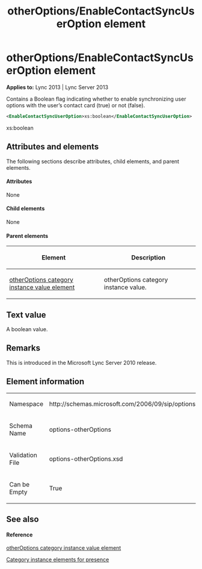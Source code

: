 ﻿---
title: otherOptions/EnableContactSyncUserOption element
TOCTitle: otherOptions/EnableContactSyncUserOption element
ms:assetid: 3618797a-28b0-4f43-b72f-47e62ec6ad69
ms:mtpsurl: https://msdn.microsoft.com/en-us/library/Dn454774(v=office.15)
ms:contentKeyID: 57093661
ms.date: 07/24/2014
mtps_version: v=office.15
dev_langs:
- xml
---

# otherOptions/EnableContactSyncUserOption element


**Applies to:** Lync 2013 | Lync Server 2013

Contains a Boolean flag indicating whether to enable synchronizing user options with the user’s contact card (true) or not (false).

```xml
<EnableContactSyncUserOption>xs:boolean</EnableContactSyncUserOption>
```

xs:boolean

## Attributes and elements

The following sections describe attributes, child elements, and parent elements.

#### Attributes

None

#### Child elements

None

#### Parent elements

<table>
<colgroup>
<col style="width: 50%" />
<col style="width: 50%" />
</colgroup>
<thead>
<tr class="header">
<th><p>Element</p></th>
<th><p>Description</p></th>
</tr>
</thead>
<tbody>
<tr class="odd">
<td><p><a href="otheroptions-category-instance-value-element.md">otherOptions category instance value element</a></p></td>
<td><p>otherOptions category instance value.</p></td>
</tr>
</tbody>
</table>


## Text value

A boolean value.

## Remarks

This is introduced in the Microsoft Lync Server 2010 release.

## Element information

<table>
<colgroup>
<col style="width: 50%" />
<col style="width: 50%" />
</colgroup>
<tbody>
<tr class="odd">
<td><p>Namespace</p></td>
<td><p>http://schemas.microsoft.com/2006/09/sip/options/otherOptions</p></td>
</tr>
<tr class="even">
<td><p>Schema Name</p></td>
<td><p>options-otherOptions</p></td>
</tr>
<tr class="odd">
<td><p>Validation File</p></td>
<td><p>options-otherOptions.xsd</p></td>
</tr>
<tr class="even">
<td><p>Can be Empty</p></td>
<td><p>True</p></td>
</tr>
</tbody>
</table>


## See also

#### Reference

[otherOptions category instance value element](otheroptions-category-instance-value-element.md)

[Category instance elements for presence](category-instance-elements-for-presence.md)

